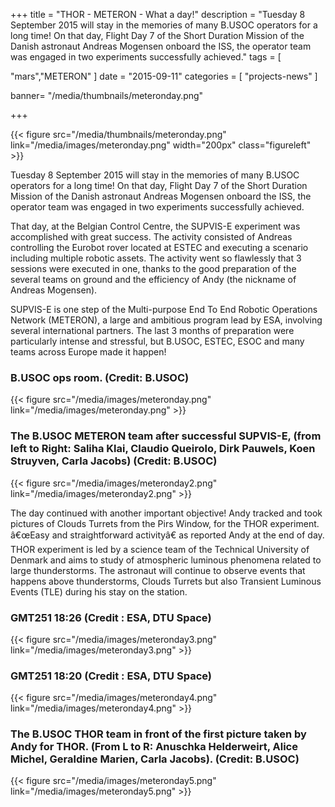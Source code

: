+++
title = "THOR - METERON - What a day!"
description = "Tuesday 8 September 2015 will stay in the memories of many B.USOC operators for a long time! On that day, Flight Day 7 of the Short Duration Mission of the Danish astronaut Andreas Mogensen onboard the ISS, the operator team was engaged in two experiments successfully achieved."
tags = [

  "mars","METERON"
]
date = "2015-09-11"
categories = [
   "projects-news"
]

banner= "/media/thumbnails/meteronday.png"


+++

{{< figure src="/media/thumbnails/meteronday.png"  link="/media/images/meteronday.png"  width="200px" class="figureleft" >}}

Tuesday 8 September 2015 will stay in the memories of many B.USOC operators for a long time! On that day, Flight Day 7 of the Short Duration Mission of the Danish astronaut Andreas Mogensen onboard the ISS, the operator team was engaged in two experiments successfully achieved.

That day, at the Belgian Control Centre, the SUPVIS-E experiment was accomplished with great success. The activity consisted of Andreas controlling the Eurobot rover located at ESTEC and executing a scenario including multiple robotic assets. The activity went so flawlessly that 3 sessions were executed in one, thanks to the good preparation of the several teams on ground and the efficiency of Andy (the nickname of Andreas Mogensen).

SUPVIS-E is one step of the Multi-purpose End To End Robotic Operations Network (METERON), a large and ambitious program lead by ESA, involving several international partners. The last 3 months of preparation were particularly intense and stressful, but B.USOC, ESTEC, ESOC and many teams across Europe made it happen!

### B.USOC ops room. (Credit: B.USOC)

{{< figure src="/media/images/meteronday.png"  link="/media/images/meteronday.png"  >}}

### The B.USOC METERON team after successful SUPVIS-E, (from left to Right: Saliha Klai, Claudio Queirolo, Dirk Pauwels, Koen Struyven, Carla Jacobs) (Credit: B.USOC)

{{< figure src="/media/images/meteronday2.png"  link="/media/images/meteronday2.png"  >}}

The day continued with another important objective! Andy tracked and took pictures of Clouds Turrets from the Pirs Window, for the THOR experiment. â€œEasy and straightforward activityâ€ as reported Andy at the end of day. THOR experiment is led by a science team of the Technical University of Denmark and aims to study of atmospheric luminous phenomena related to large thunderstorms. The astronaut will continue to observe events that happens above thunderstorms, Clouds Turrets but also Transient Luminous Events (TLE) during his stay on the station.

### GMT251 18:26 (Credit : ESA, DTU Space)

{{< figure src="/media/images/meteronday3.png"  link="/media/images/meteronday3.png"   >}}

### GMT251 18:20 (Credit : ESA, DTU Space)

{{< figure src="/media/images/meteronday4.png"  link="/media/images/meteronday4.png"  >}}


### The B.USOC THOR team in front of the first picture taken by Andy for THOR. (From L to R: Anuschka Helderweirt, Alice Michel, Geraldine Marien, Carla Jacobs). (Credit: B.USOC)
{{< figure src="/media/images/meteronday5.png" link="/media/images/meteronday5.png"  >}}
